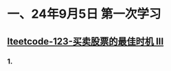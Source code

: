 # 一、24年9月5日 第一次学习
## [lteetcode-123-买卖股票的最佳时机 III](https://leetcode.cn/problems/best-time-to-buy-and-sell-stock-iii/)

### 1.




